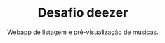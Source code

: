 <h1 align="center">Desafio deezer</h1>
<p align="center">Webapp de listagem e pré-visualização de músicas.</p>

